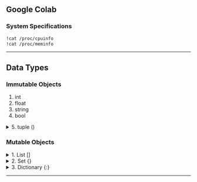 
## Google Colab
### System Specifications
```sh
!cat /proc/cpuinfo
!cat /proc/meminfo
```

<hr> 

## Data Types
### Immutable Objects
1. int
2. float
3. string
4. bool
<details>
<summary>5. tuple ()</summary>
  
* can have multiple data types
* cannot add elements to tuple
* can print elements using their index
</details>

### Mutable Objects
<details>
<summary>1. List []</summary>
  
* can have multiple data types
* can add elements to list
* can print elements using their index
</details>
<details>
<summary>2. Set {}</summary>
  
* does not allow duplicate values
* can add elements to set
* cannot print elements using their index
</details>
<details>
<summary>3. Dictionary {:}</summary>
  
* does not allow duplicate values
* can add elements to dictionary
* can print elements using their keys
</details>

<hr>

